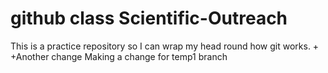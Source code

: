 # github class Scientific-Outreach

This is a practice repository so I can wrap my head round how git works.
+
+Another change
Making a change for temp1 branch

